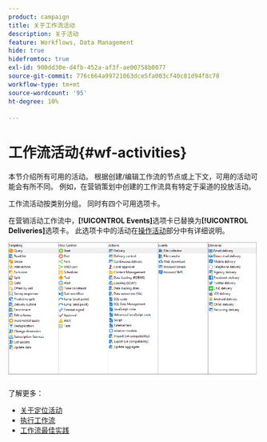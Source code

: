 ```yaml
---
product: campaign
title: 关于工作流活动
description: 关于活动
feature: Workflows, Data Management
hide: true
hidefromtoc: true
exl-id: 900dd30e-d4fb-452a-af3f-ae00758b0077
source-git-commit: 776c664a99721063dce5fa003cf40c81d94f8c78
workflow-type: tm+mt
source-wordcount: '95'
ht-degree: 10%

---
```


# 工作流活动{#wf-activities}



本节介绍所有可用的活动。 根据创建/编辑工作流的节点或上下文，可用的活动可能会有所不同。 例如，在营销策划中创建的工作流具有特定于渠道的投放活动。

工作流活动按类别分组。 同时有四个可用选项卡。

在营销活动工作流中，**[!UICONTROL Events]**&#x200B;选项卡已替换为&#x200B;**[!UICONTROL Deliveries]**&#x200B;选项卡。 此选项卡中的活动在[操作活动](about-action-activities.md)部分中有详细说明。

![](assets/wf-activity-tabs.png)

了解更多：

* [关于定位活动](about-targeting-activities.md)
* [执行工作流](starting-a-workflow.md)
* [工作流最佳实践](workflow-best-practices.md)
